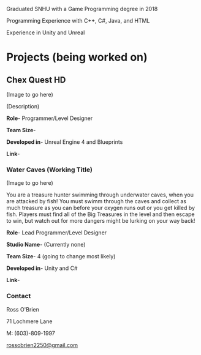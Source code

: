 Graduated SNHU with a Game Programming degree in 2018

Programming Experience with C++, C#, Java, and HTML

Experience in Unity and Unreal

# Projects (being worked on)
## Chex Quest HD

(Image to go here)

(Description)

**Role**- Programmer/Level Designer

**Team Size**- 

**Developed in**- Unreal Engine 4 and Blueprints

**Link**-

### Water Caves (Working Title)

(Image to go here)

You are a treasure hunter swimming through underwater caves, when you are attacked by fish! You must swimm through the caves and collect as much treasure as you can before your oxygen runs out or you get killed by fish. Players must find all of the Big Treasures in the level and then escape to win, but watch out for more dangers might be lurking on your way back!

**Role**- Lead Programmer/Level Designer

**Studio Name**- (Currently none)

**Team Size**- 4 (going to change most likely)

**Developed in**- Unity and C#

**Link**-

### Contact

Ross O'Brien

71 Lochmere Lane

M: (603)-809-1997

rossobrien2250@gmail.com
